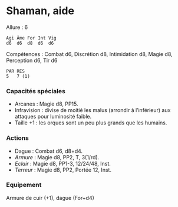 # Shaman, aide

Allure : 6

	Agi	Âme	For	Int	Vig
	d6	d6	d8	d6	d6

Compétences : Combat d6, Discrétion d8, Intimidation d8, Magie d8, Perception d6, Tir d6

	PAR	RES
	5	7 (1)

### Capacités spéciales
- Arcanes : Magie d8, PP15.
- Infravision : divise de moitié les malus (arrondir à l’inférieur) aux attaques pour luminosité faible.
- Taille +1 : les orques sont un peu plus grands que les humains.

### Actions
- Dague : Combat d6, d8+d4.
- _Armure_ : Magie d8, PP2, T, 3(1/rd).
- _Eclair_ : Magie d8, PP1-3, 12/24/48, Inst.
- _Terreur_ : Magie d8, PP2, Portée 12, Inst.

### Equipement
Armure de cuir (+1), dague (For+d4)
